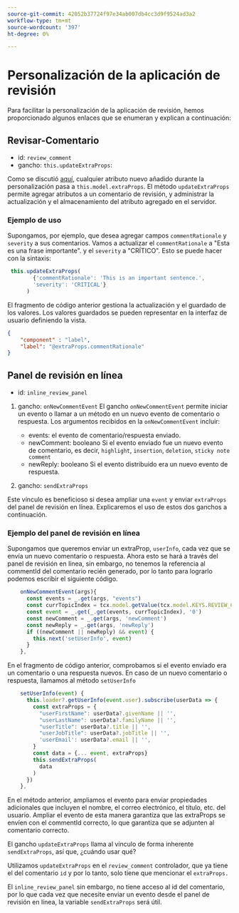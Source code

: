 ```yaml
---
source-git-commit: 42052b37724f97e34ab007db4cc3d9f9524ad3a2
workflow-type: tm+mt
source-wordcount: '397'
ht-degree: 0%

---
```

# Personalización de la aplicación de revisión

Para facilitar la personalización de la aplicación de revisión, hemos proporcionado algunos enlaces que se enumeran y explican a continuación:

## Revisar-Comentario

- id: `review_comment`
- gancho: `this.updateExtraProps`:

Como se discutió [aquí](../../aem_guides_framework/basic_customisation.md), cualquier atributo nuevo añadido durante la personalización pasa a `this.model.extraProps`. El método `updateExtraProps` permite agregar atributos a un comentario de revisión, y administrar la actualización y el almacenamiento del atributo agregado en el servidor.

### Ejemplo de uso

Supongamos, por ejemplo, que desea agregar campos `commentRationale` y `severity` a sus comentarios.
Vamos a actualizar el `commentRationale` a &quot;Esta es una frase importante&quot;. y el `severity` a &quot;CRÍTICO&quot;.
Esto se puede hacer con la sintaxis:

```typescript
 this.updateExtraProps(
        {'commentRationale': 'This is an important sentence.',
        'severity': 'CRITICAL'}
      )
```

El fragmento de código anterior gestiona la actualización y el guardado de los valores. Los valores guardados se pueden representar en la interfaz de usuario definiendo la vista.

```JSON
{
    "component" : "label",
    "label": "@extraProps.commentRationale"
}
```

## Panel de revisión en línea

- id: `inline_review_panel`

1. gancho: `onNewCommentEvent`
El gancho `onNewCommentEvent` permite iniciar un evento o llamar a un método en un nuevo evento de comentario o respuesta.
Los argumentos recibidos en la `onNewCommentEvent` incluir:
   - events: el evento de comentario/respuesta enviado.
   - newComment: booleano Si el evento enviado fue un nuevo evento de comentario, es decir, `highlight`, `insertion`, `deletion`, `sticky note comment`
   - newReply: booleano Si el evento distribuido era un nuevo evento de respuesta.

2. gancho: `sendExtraProps`

Este vínculo es beneficioso si desea ampliar una `event` y enviar `extraProps` del panel de revisión en línea. Explicaremos el uso de estos dos ganchos a continuación.

### Ejemplo del panel de revisión en línea

Supongamos que queremos enviar un extraProp, `userInfo`, cada vez que se envía un nuevo comentario o respuesta. Ahora esto se hará a través del panel de revisión en línea, sin embargo, no tenemos la referencia al commentId del comentario recién generado, por lo tanto para lograrlo podemos escribir el siguiente código.

```typescript
    onNewCommentEvent(args){
      const events = _.get(args, "events")
      const currTopicIndex = tcx.model.getValue(tcx.model.KEYS.REVIEW_CURR_TOPIC) || this.model.currTopicIndex || "0"
      const event = _.get(_.get(events, currTopicIndex), '0')
      const newComment = _.get(args, 'newComment')
      const newReply = _.get(args, 'newReply')
      if ((newComment || newReply) && event) {
        this.next('setUserInfo', event)
      }
    },
```

En el fragmento de código anterior, comprobamos si el evento enviado era un comentario o una respuesta nuevos. En caso de un nuevo comentario o respuesta, llamamos al método `setUserInfo`

```typescript
    setUserInfo(event) {
      this.loader?.getUserInfo(event.user).subscribe(userData => {
        const extraProps = {
          "userFirstName": userData?.givenName || '',
          "userLastName": userData?.familyName || '',
          "userTitle": userData?.title || '',
          "userJobTitle": userData?.jobTitle || '',
          'userEmail': userData?.email || '',
        }
        const data = {... event, extraProps}
        this.sendExtraProps(
          data
        )
      })
    },
```

En el método anterior, ampliamos el evento para enviar propiedades adicionales que incluyen el nombre, el correo electrónico, el título, etc. del usuario. Ampliar el evento de esta manera garantiza que las extraProps se envíen con el commentId correcto, lo que garantiza que se adjunten al comentario correcto.

El gancho `updateExtraProps` llama al vínculo de forma inherente `sendExtraProps`, así que, ¿cuándo usar qué?

Utilizamos `updateExtraProps` en el `review_comment` controlador, que ya tiene el del comentario `id` y por lo tanto, solo tiene que mencionar el `extraProps.`

El `inline_review_panel` sin embargo, no tiene acceso al id del comentario, por lo que cada vez que necesite enviar un evento desde el panel de revisión en línea, la variable `sendExtraProps` será útil.
